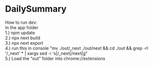 # DailySummary
How to run dev:  
In the app folder  
1.) npm update  
2.) npx next build  
3.) npx next export  
4.) run this in console "mv ./out/_next ./out/next && cd ./out && grep -rl '/_next' * | xargs sed -i 's|/_next|/next|g"  
5.) Load the "out" folder into chrome://extensions  
  
